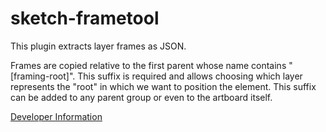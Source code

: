 # sketch-frametool

This plugin extracts layer frames as JSON.

Frames are copied relative to the first parent whose name contains "[framing-root]". This suffix is required and allows choosing which layer represents the "root" in which we want to position the element. This suffix can be added to any parent group or even to the artboard itself.

<a href="DEV.md">Developer Information</a>
